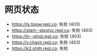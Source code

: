 # 网页状态
- https://ls.tpjow.repl.co: 失败 (403)
- https://start--stpstyc.repl.co: 失败 (403)
- https://tr--slind.repl.co: 失败 (403)
- https://v.chavir.repl.co: 失败 (403)
- https://k2.shilh.repl.co: 失败
